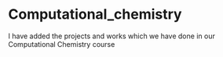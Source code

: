 # Computational_chemistry

I have added the projects and works which we have done in our Computational Chemistry course
